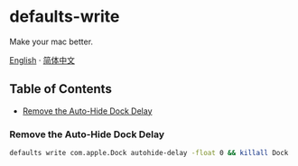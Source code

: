 # defaults-write

Make your mac better.

[English](./) · [简体中文](./README-zh.md)

## Table of Contents

- [Remove the Auto-Hide Dock Delay]()

### Remove the Auto-Hide Dock Delay

```bash
defaults write com.apple.Dock autohide-delay -float 0 && killall Dock
```
